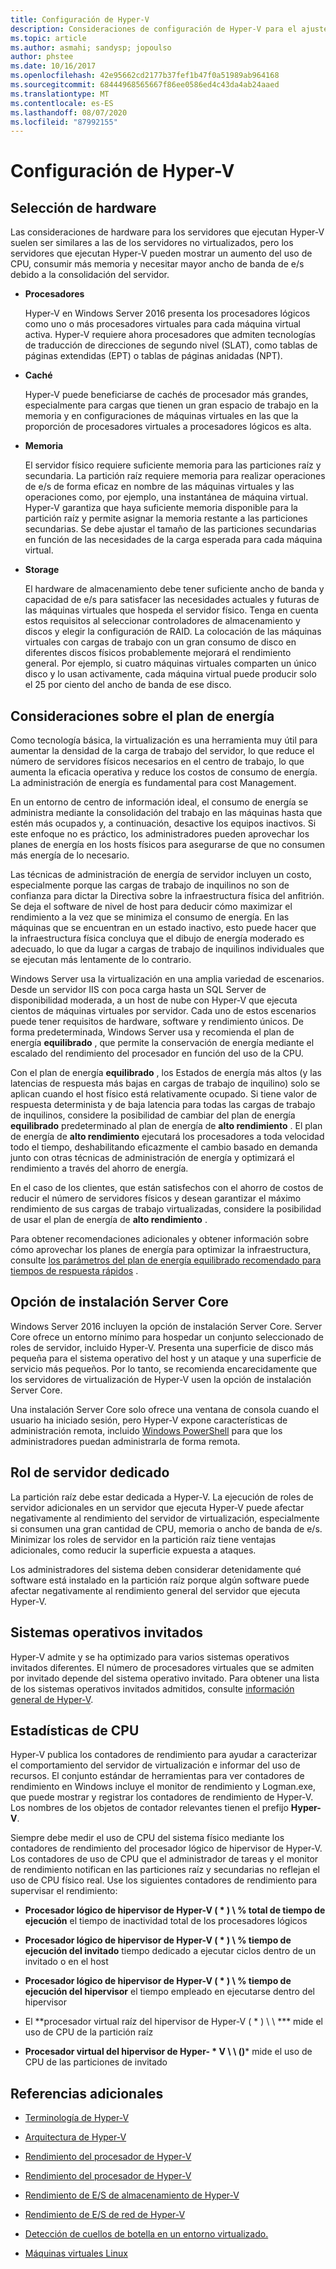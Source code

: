 ```yaml
---
title: Configuración de Hyper-V
description: Consideraciones de configuración de Hyper-V para el ajuste del rendimiento
ms.topic: article
ms.author: asmahi; sandysp; jopoulso
author: phstee
ms.date: 10/16/2017
ms.openlocfilehash: 42e95662cd2177b37fef1b47f0a51989ab964168
ms.sourcegitcommit: 68444968565667f86ee0586ed4c43da4ab24aaed
ms.translationtype: MT
ms.contentlocale: es-ES
ms.lasthandoff: 08/07/2020
ms.locfileid: "87992155"
---
```

# <a name="hyper-v-configuration"></a>Configuración de Hyper-V

## <a name="hardware-selection"></a>Selección de hardware

Las consideraciones de hardware para los servidores que ejecutan Hyper-V suelen ser similares a las de los servidores no virtualizados, pero los servidores que ejecutan Hyper-V pueden mostrar un aumento del uso de CPU, consumir más memoria y necesitar mayor ancho de banda de e/s debido a la consolidación del servidor.

-   **Procesadores**

    Hyper-V en Windows Server 2016 presenta los procesadores lógicos como uno o más procesadores virtuales para cada máquina virtual activa. Hyper-V requiere ahora procesadores que admiten tecnologías de traducción de direcciones de segundo nivel (SLAT), como tablas de páginas extendidas (EPT) o tablas de páginas anidadas (NPT).

-   **Caché**

    Hyper-V puede beneficiarse de cachés de procesador más grandes, especialmente para cargas que tienen un gran espacio de trabajo en la memoria y en configuraciones de máquinas virtuales en las que la proporción de procesadores virtuales a procesadores lógicos es alta.

-   **Memoria**

    El servidor físico requiere suficiente memoria para las particiones raíz y secundaria. La partición raíz requiere memoria para realizar operaciones de e/s de forma eficaz en nombre de las máquinas virtuales y las operaciones como, por ejemplo, una instantánea de máquina virtual. Hyper-V garantiza que haya suficiente memoria disponible para la partición raíz y permite asignar la memoria restante a las particiones secundarias. Se debe ajustar el tamaño de las particiones secundarias en función de las necesidades de la carga esperada para cada máquina virtual.

-   **Storage**

    El hardware de almacenamiento debe tener suficiente ancho de banda y capacidad de e/s para satisfacer las necesidades actuales y futuras de las máquinas virtuales que hospeda el servidor físico. Tenga en cuenta estos requisitos al seleccionar controladores de almacenamiento y discos y elegir la configuración de RAID. La colocación de las máquinas virtuales con cargas de trabajo con un gran consumo de disco en diferentes discos físicos probablemente mejorará el rendimiento general. Por ejemplo, si cuatro máquinas virtuales comparten un único disco y lo usan activamente, cada máquina virtual puede producir solo el 25 por ciento del ancho de banda de ese disco.

## <a name="power-plan-considerations"></a>Consideraciones sobre el plan de energía

Como tecnología básica, la virtualización es una herramienta muy útil para aumentar la densidad de la carga de trabajo del servidor, lo que reduce el número de servidores físicos necesarios en el centro de trabajo, lo que aumenta la eficacia operativa y reduce los costos de consumo de energía. La administración de energía es fundamental para cost Management.

En un entorno de centro de información ideal, el consumo de energía se administra mediante la consolidación del trabajo en las máquinas hasta que estén más ocupados y, a continuación, desactive los equipos inactivos. Si este enfoque no es práctico, los administradores pueden aprovechar los planes de energía en los hosts físicos para asegurarse de que no consumen más energía de lo necesario.

Las técnicas de administración de energía de servidor incluyen un costo, especialmente porque las cargas de trabajo de inquilinos no son de confianza para dictar la Directiva sobre la infraestructura física del anfitrión. Se deja el software de nivel de host para deducir cómo maximizar el rendimiento a la vez que se minimiza el consumo de energía. En las máquinas que se encuentran en un estado inactivo, esto puede hacer que la infraestructura física concluya que el dibujo de energía moderado es adecuado, lo que da lugar a cargas de trabajo de inquilinos individuales que se ejecutan más lentamente de lo contrario.

Windows Server usa la virtualización en una amplia variedad de escenarios. Desde un servidor IIS con poca carga hasta un SQL Server de disponibilidad moderada, a un host de nube con Hyper-V que ejecuta cientos de máquinas virtuales por servidor. Cada uno de estos escenarios puede tener requisitos de hardware, software y rendimiento únicos. De forma predeterminada, Windows Server usa y recomienda el plan de energía **equilibrado** , que permite la conservación de energía mediante el escalado del rendimiento del procesador en función del uso de la CPU.

Con el plan de energía **equilibrado** , los Estados de energía más altos (y las latencias de respuesta más bajas en cargas de trabajo de inquilino) solo se aplican cuando el host físico está relativamente ocupado. Si tiene valor de respuesta determinista y de baja latencia para todas las cargas de trabajo de inquilinos, considere la posibilidad de cambiar del plan de energía **equilibrado** predeterminado al plan de energía de **alto rendimiento** . El plan de energía de **alto rendimiento** ejecutará los procesadores a toda velocidad todo el tiempo, deshabilitando eficazmente el cambio basado en demanda junto con otras técnicas de administración de energía y optimizará el rendimiento a través del ahorro de energía.

En el caso de los clientes, que están satisfechos con el ahorro de costos de reducir el número de servidores físicos y desean garantizar el máximo rendimiento de sus cargas de trabajo virtualizadas, considere la posibilidad de usar el plan de energía de **alto rendimiento** .

Para obtener recomendaciones adicionales y obtener información sobre cómo aprovechar los planes de energía para optimizar la infraestructura, consulte [los parámetros del plan de energía equilibrado recomendado para tiempos de respuesta rápidos](../../hardware/power/recommended-balanced-plan-parameters.md) .



## <a name="server-core-installation-option"></a>Opción de instalación Server Core

Windows Server 2016 incluyen la opción de instalación Server Core. Server Core ofrece un entorno mínimo para hospedar un conjunto seleccionado de roles de servidor, incluido Hyper-V. Presenta una superficie de disco más pequeña para el sistema operativo del host y un ataque y una superficie de servicio más pequeños. Por lo tanto, se recomienda encarecidamente que los servidores de virtualización de Hyper-V usen la opción de instalación Server Core.

Una instalación Server Core solo ofrece una ventana de consola cuando el usuario ha iniciado sesión, pero Hyper-V expone características de administración remota, incluido [Windows PowerShell](/powershell/module/hyper-v/?view=win10-ps) para que los administradores puedan administrarla de forma remota.

## <a name="dedicated-server-role"></a>Rol de servidor dedicado

La partición raíz debe estar dedicada a Hyper-V. La ejecución de roles de servidor adicionales en un servidor que ejecuta Hyper-V puede afectar negativamente al rendimiento del servidor de virtualización, especialmente si consumen una gran cantidad de CPU, memoria o ancho de banda de e/s. Minimizar los roles de servidor en la partición raíz tiene ventajas adicionales, como reducir la superficie expuesta a ataques.

Los administradores del sistema deben considerar detenidamente qué software está instalado en la partición raíz porque algún software puede afectar negativamente al rendimiento general del servidor que ejecuta Hyper-V.

## <a name="guest-operating-systems"></a>Sistemas operativos invitados

Hyper-V admite y se ha optimizado para varios sistemas operativos invitados diferentes. El número de procesadores virtuales que se admiten por invitado depende del sistema operativo invitado. Para obtener una lista de los sistemas operativos invitados admitidos, consulte [información general de Hyper-V](/previous-versions/windows/it-pro/windows-server-2012-R2-and-2012/hh831531(v=ws.11)).

## <a name="cpu-statistics"></a>Estadísticas de CPU

Hyper-V publica los contadores de rendimiento para ayudar a caracterizar el comportamiento del servidor de virtualización e informar del uso de recursos. El conjunto estándar de herramientas para ver contadores de rendimiento en Windows incluye el monitor de rendimiento y Logman.exe, que puede mostrar y registrar los contadores de rendimiento de Hyper-V. Los nombres de los objetos de contador relevantes tienen el prefijo **Hyper-V**.

Siempre debe medir el uso de CPU del sistema físico mediante los contadores de rendimiento del procesador lógico de hipervisor de Hyper-V. Los contadores de uso de CPU que el administrador de tareas y el monitor de rendimiento notifican en las particiones raíz y secundarias no reflejan el uso de CPU físico real. Use los siguientes contadores de rendimiento para supervisar el rendimiento:

- **Procesador lógico de hipervisor de Hyper-V ( \* ) \\ % total de tiempo de ejecución** el tiempo de inactividad total de los procesadores lógicos

- **Procesador lógico de hipervisor de Hyper-V ( \* ) \\ % tiempo de ejecución del invitado** tiempo dedicado a ejecutar ciclos dentro de un invitado o en el host

- **Procesador lógico de hipervisor de Hyper-V ( \* ) \\ % tiempo de ejecución del hipervisor** el tiempo empleado en ejecutarse dentro del hipervisor

- El **procesador virtual raíz del hipervisor de Hyper-V ( \* ) \\ \\ *** mide el uso de CPU de la partición raíz

- **Procesador virtual del hipervisor de Hyper- \* V \\ \\ ()*** mide el uso de CPU de las particiones de invitado


## <a name="additional-references"></a>Referencias adicionales

-   [Terminología de Hyper-V](terminology.md)

-   [Arquitectura de Hyper-V](architecture.md)

-   [Rendimiento del procesador de Hyper-V](processor-performance.md)

-   [Rendimiento del procesador de Hyper-V](memory-performance.md)

-   [Rendimiento de E/S de almacenamiento de Hyper-V](storage-io-performance.md)

-   [Rendimiento de E/S de red de Hyper-V](network-io-performance.md)

-   [Detección de cuellos de botella en un entorno virtualizado.](detecting-virtualized-environment-bottlenecks.md)

-   [Máquinas virtuales Linux](linux-virtual-machine-considerations.md)